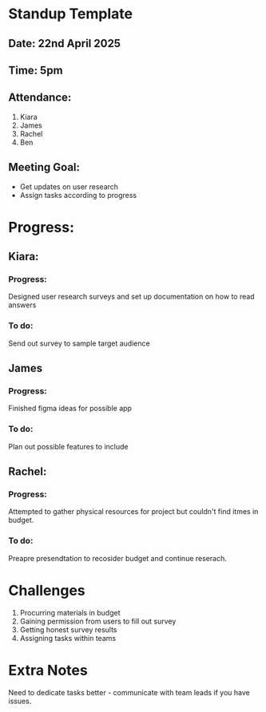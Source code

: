# Standup Template

## Date: 22nd April 2025
## Time: 5pm

## Attendance: 
1. Kiara
2. James
3. Rachel
4. Ben


## Meeting Goal:
- Get updates on user research
- Assign tasks according to progress

# Progress:

## Kiara:
  ### Progress:
  Designed user research surveys and set up documentation on how to read answers 

  ### To do:
  Send out survey to sample target audience 


## James
  ### Progress:
  Finished figma ideas for possible app

  ### To do:
  Plan out possible features to include


## Rachel:
  ### Progress:
  Attempted to gather physical resources for project but couldn't find itmes in budget.

  ### To do:
  Preapre presendtation to recosider budget and continue reserach. 

# Challenges
1. Procurring materials in budget
2. Gaining permission from users to fill out survey
3. Getting honest survey results
4. Assigning tasks within teams

# Extra Notes
Need to dedicate tasks better - communicate with team leads if you have issues.
  
